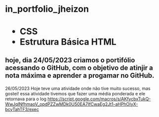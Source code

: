 # in_portfolio_jheizon
<h1>
  <ul>
    <li> CSS </li> 
    <li> Estrutura Básica HTML</li>
  </ul>
</h1>
<h2>
<P>hoje, dia 24/05/2023 criamos o portifólio acessando o GitHub, com o objetivo de atinjir a nota máxima e aprender a progamar no GitHub.</P>
</h2>

26/05/2023
Hoje teve uma atividade onde não tive muito sucesso, mas gostei! essa atividade tivemos que fazer uma média ponderada e ele retornava para o log
https://script.google.com/macros/s/AKfycbxTukQ-WwJqINfhmaoV_opdPZZwMDk0U50EA7IfCwaEg2Jt1-aHPhOIyX-bcyTahTF3/exec

